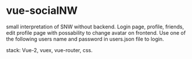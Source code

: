 # vue-socialNW
small interpretation of SNW without backend. 
Login page, profile, friends, edit profile page with possability to change avatar on frontend.
Use one of the following users name and password in users.json file to login. 

stack: Vue-2, vuex, vue-router, css.
